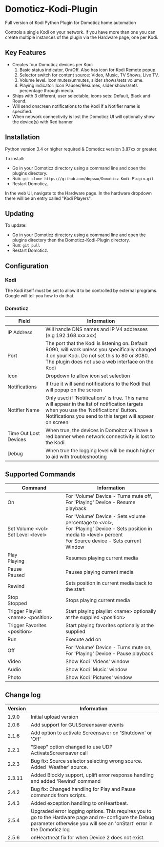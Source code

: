 # Domoticz-Kodi-Plugin
Full version of Kodi Python Plugin for Domoticz home automation

Controls a single Kodi on your network.  If you have more than one you can create multiple instances of the plugin via the Hardware page, one per Kodi.

## Key Features

* Creates four Domoticz devices per Kodi
  1. Basic status indicator, On/Off. Also has icon for Kodi Remote popup.
  2. Selector switch for content source: Video, Music, TV Shows, Live TV.
  3. Volume level.  Icon mutes/unmutes, slider shows/sets volume.
  4. Playing indicator: Icon Pauses/Resumes, slider shows/sets percentage through media.
* Ships with 3 different, user selectable, icons sets: Default, Black and Round.
* Will send onscreen notifications to the Kodi if a Notifier name is specified.
* When network connectivity is lost the Domoticz UI will optionally show the device(s) with Red banner

## Installation

Python version 3.4 or higher required & Domoticz version 3.87xx or greater.

To install:
* Go in your Domoticz directory using a command line and open the plugins directory.
* Run: ```git clone https://github.com/dnpwwo/Domoticz-Kodi-Plugin.git```
* Restart Domoticz.

In the web UI, navigate to the Hardware page.  In the hardware dropdown there will be an entry called "Kodi Players".

## Updating

To update:
* Go in your Domoticz directory using a command line and open the plugins directory then the Domoticz-Kodi-Plugin directory.
* Run: ```git pull```
* Restart Domoticz.

## Configuration

### Kodi

The Kodi itself must be set to allow it to be controlled by external programs. Google will tell you how to do that.

### Domoticz

| Field | Information |
| ----- | ---------- |
| IP Address | Will handle DNS names and IP V4 addresses (e.g 192.168.xxx.xxx) |
| Port | The port that the Kodi is listening on. Default 9090, will work unless you specifically changed it on your Kodi.  Do not set this to 80 or 8080. The plugin does not use a web interface on the Kodi |
| Icon | Dropdown to allow icon set selection |
| Notifications | If true it will send notifications to the Kodi that will popup on the screen |
| Notifier Name | Only used if 'Notifications' is true. This name will appear in the list of notification targets when you use the 'Notifications' Button. Notifications you send to this target will appear on screen |
| Time Out Lost Devices | When true, the devices in Domoitcz will have a red banner when network connectivity is lost to the Kodi |
| Debug | When true the logging level will be much higher to aid with troubleshooting |

## Supported Commands

| Command | Information |
| ----- | ---------- |
| On | For 'Volume' Device - Turns mute off, <br/>For 'Playing' Device - Resume playback |
| Set Volume &lt;vol><br/>Set Level &lt;level&gt; | For 'Volume' Device - Sets volume percentage to &lt;vol&gt;, <br/>For 'Playing' Device - Sets position in media to &lt;level&gt; percent<br/>For Source device - Sets current Window |
| Play<br/>Playing | Resumes playing current media |
| Pause<br/>Paused | Pauses playing current media |
| Rewind | Sets position in current media back to the start |
| Stop<br/>Stopped | Stops playing current media |
| Trigger Playlist &lt;name&gt; &lt;position&gt; | Start playing playlist &lt;name&gt; optionally at the supplied &lt;position&gt; |
| Trigger Favorites &lt;position&gt; | Start playing favorites optionally at the supplied <position> |
| Run <params> | Execute add on <params> |
| Off | For 'Volume' Device - Turns mute on, <br/>For 'Playing' Device - Pause playback |
| Video | Show Kodi 'Videos' window |
| Audio | Show Kodi 'Music' window |
| Photo | Show Kodi 'Pictures' window |

## Change log

| Version | Information |
| ----- | ---------- |
| 1.9.0 | Initial upload version |
| 2.0.6 | Add support for GUI.Screensaver events |
| 2.1.6 | Add option to activate Screensaver on 'Shutdown' or 'Off' |
| 2.2.1 | "Sleep" option changed to use UDP ActivateScreensaver call |
| 2.2.3 | Bug fix: Source selector selecting wrong source. Added 'Weather' source. |
| 2.3.11 | Added Blockly support, uplift error response handling and added 'Rewind' command |
| 2.4.2 | Bug fix: Changed handling for Play and Pause commands from scripts. |
| 2.4.3 | Added exception handling to onHeartbeat. |
| 2.5.4 | Upgraded error logging options. This requires you to go to the Hardware page and re-configure the Debug parameter otherwise you will see an 'onStart' error in the Domoticz log |
| 2.5.6 | onHeartneat fix for when Device 2 does not exist. |
